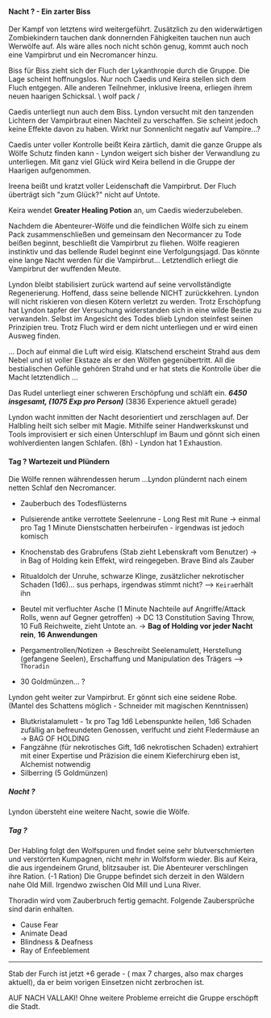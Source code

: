#### Nacht ? - Ein zarter Biss
Der Kampf von letztens wird weitergeführt. Zusätzlich zu den widerwärtigen Zombiekindern tauchen dank donnernden Fähigkeiten tauchen nun auch Werwölfe auf. Als wäre alles noch nicht schön genug, kommt auch noch eine Vampirbrut und ein Necromancer hinzu. 

Biss für Biss zieht sich der Fluch der Lykanthropie durch die Gruppe. Die Lage scheint hoffnungslos. Nur noch Caedis und Keira stellen sich dem Fluch entgegen. Alle anderen Teilnehmer, inklusive Ireena, erliegen ihrem neuen haarigen Schicksal. \ wolf pack /   

Caedis unterliegt nun auch dem Biss. Lyndon versucht mit den tanzenden Lichtern der Vampirbraut einen Nachteil zu verschaffen. Sie scheint jedoch keine Effekte davon zu haben. Wirkt nur Sonnenlicht negativ auf Vampire...? 

Caedis unter voller Kontrolle beißt Keira zärtlich, damit die ganze Gruppe als Wölfe Schutz finden kann - Lyndon weigert sich bisher der Verwandlung zu unterliegen. Mit ganz viel Glück wird Keira bellend in die Gruppe der Haarigen aufgenommen. 

Ireena beißt und kratzt voller Leidenschaft die Vampirbrut. Der Fluch überträgt sich "zum Glück?" nicht auf Untote. 

Keira wendet **Greater Healing Potion** an, um Caedis wiederzubeleben. 

Nachdem die Abenteurer-Wölfe und die feindlichen Wölfe sich zu einem Pack zusammenschließen und gemeinsam den Necormancer zu Tode beißen beginnt, beschließt die Vampirbrut zu fliehen. Wölfe reagieren instinktiv und das bellende Rudel beginnt eine Verfolgungsjagd. Das könnte eine lange Nacht werden für die Vampirbrut... Letztendlich erliegt die Vampirbrut der wuffenden Meute. 

Lyndon bleibt stabilisiert zurück wartend auf seine vervollständigte Regenerierung. Hoffend, dass seine bellende NICHT zurückkehren. Lyndon will nicht riskieren von diesen Kötern verletzt zu werden. Trotz Erschöpfung hat Lyndon tapfer der Versuchung widerstanden sich in eine wilde Bestie zu verwandeln. Selbst im Angesicht des Todes blieb Lyndon steinfest seinen Prinzipien treu. Trotz Fluch wird er dem nicht unterliegen und er wird einen Ausweg finden. 

... Doch auf einmal die Luft wird eisig. Klatschend erscheint Strahd aus dem Nebel und ist voller Ekstaze als er den Wölfen gegenübertritt. All die bestialischen Gefühle gehören Strahd und er hat stets die Kontrolle über die Macht letztendlich ...

Das Rudel unterliegt einer schweren Erschöpfung und schläft ein. 
***6450 insgesamt, (1075 Exp pro Person)***
(3836 Experience aktuell gerade)

Lyndon wacht inmitten der Nacht desorientiert und zerschlagen auf. Der Halbling heilt sich selber mit Magie. Mithilfe seiner Handwerkskunst und Tools improvisiert er sich einen Unterschlupf im Baum und gönnt sich einen wohlverdienten langen Schlafen. (8h) - Lyndon hat 1 Exhaustion. 

#### Tag ? Wartezeit und Plündern
Die Wölfe rennen währendessen herum ...Lyndon plündernt nach einem netten Schlaf den Necromancer.
- Zauberbuch des Todesflüsterns
- Pulsierende antike verrottete Seelenrune - Long Rest mit Rune -> einmal pro Tag 1 Minute Dienstschatten herbeirufen - irgendwas ist jedoch komisch
- Knochenstab des Grabrufens (Stab zieht Lebenskraft vom Benutzer) -> in Bag of Holding kein Effekt, wird reingegeben. Brave Bind als Zauber 
- Ritualdolch der Unruhe, schwarze Klinge, zusätzlicher nekrotischer Schaden (1d6)... sus perhaps, irgendwas stimmt nicht? --> `Keira`erhält ihn
- Beutel mit verfluchter Asche (1 Minute Nachteile auf Angriffe/Attack Rolls, wenn auf Gegner getroffen) -> DC 13 Constitution Saving Throw, 10 Fuß Reichweite, zieht Untote an. -> **Bag of Holding vor jeder Nacht rein**, **16 Anwendungen**
- Pergamentrollen/Notizen -> Beschreibt Seelenamulett, Herstellung (gefangene Seelen), Erschaffung und Manipulation des Trägers --> `Thoradin`
        
- 30 Goldmünzen... ?

Lyndon geht weiter zur Vampirbrut. Er gönnt sich eine seidene Robe. (Mantel des Schattens möglich - Schneider mit magischen Kenntnissen)
- Blutkristalamulett - 1x pro Tag 1d6 Lebenspunkte heilen, 1d6 Schaden zufällig an befreundeten Genossen, verlfucht und zieht Fledermäuse an -> BAG OF HOLDING
- Fangzähne (für nekrotisches Gift, 1d6 nekrotischen Schaden) extrahiert mit einer Expertise und Präzision die einem Kieferchirurg eben ist, Alchemist notwendig
- Silberring (5 Goldmünzen)

##### Nacht ? 
Lyndon übersteht eine weitere Nacht, sowie die Wölfe. 

##### Tag ? 
Der Habling folgt den Wolfspuren und findet seine sehr blutverschmierten und verstörrten Kumpagnen, nicht mehr in Wolfsform wieder. Bis auf Keira, die aus irgendeinem Grund, blitzsauber ist. 
Die Abenteurer verschlingen ihre Ration. (-1 Ration)
Die Gruppe befindet sich derzeit in den Wäldern nahe Old Mill. Irgendwo zwischen Old Mill und Luna River.

Thoradin wird vom Zauberbruch fertig gemacht. Folgende Zaubersprüche sind darin enhalten. 
- Cause Fear
- Animate Dead
- Blindness & Deafness
- Ray of Enfeeblement

-------
Stab der Furch ist jetzt +6 gerade - ( max 7 charges, also max charges aktuell), da er beim vorigen Einsetzen nicht zerbrochen ist. 

AUF NACH VALLAKI! Ohne weitere Probleme erreicht die Gruppe erschöpft die Stadt. 